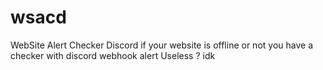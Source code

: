 # wsacd
 WebSite Alert Checker Discord
 if your website is offline or not you have a checker with discord webhook alert 
 Useless ? idk 
